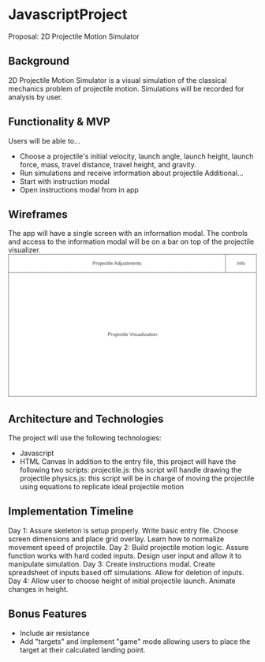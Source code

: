 # JavascriptProject

Proposal: 2D Projectile Motion Simulator

## Background
2D Projectile Motion Simulator is a visual simulation of the classical mechanics problem of projectile motion. Simulations will be recorded for analysis by user.

## Functionality & MVP
Users will be able to...
* Choose a projectile's initial velocity, launch angle, launch height, launch force, mass, travel distance, travel height, and gravity.
* Run simulations and receive information about projectile
Additional...
* Start with instruction modal
* Open instructions modal from in app

## Wireframes
The app will have a single screen with an information modal. The controls and access to the information modal will be on a bar on top of the projectile visualizer.
![Wireframe](JS_Wireframe.png)

## Architecture and Technologies
The project will use the following technologies:
* Javascript
* HTML Canvas
In addition to the entry file, this project will have the following two scripts:
projectile.js: this script will handle drawing the projectile
physics.js: this script will be in charge of moving the projectile using equations to replicate ideal projectile motion

## Implementation Timeline
Day 1: Assure skeleton is setup properly. Write basic entry file. Choose screen dimensions and place grid overlay. Learn how to normalize movement speed of projectile.
Day 2: Build projectile motion logic. Assure function works with hard coded inputs. Design user input and allow it to manipulate simulation.
Day 3: Create instructions modal. Create spreadsheet of inputs based off simulations. Allow for deletion of inputs.
Day 4: Allow user to choose height of initial projectile launch. Animate changes in height.

## Bonus Features
* Include air resistance
* Add "targets" and implement "game" mode allowing users to place the target at their calculated landing point.
